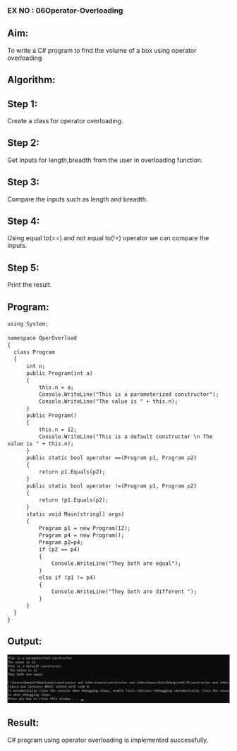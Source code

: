### EX NO : 06Operator-Overloading
## Aim:
 To write a C# program to find the volume of a box using operator overloading
 
 ## Algorithm:
## Step 1:
 Create a class for operator overloading.

## Step 2:
Get inputs for length,breadth from the user in overloading function.

## Step 3:
Compare the inputs such as length and breadth.

## Step 4:
Using equal to(==) and not equal to(!=) operator we can compare the inputs.

## Step 5:
Print the result.

 ## Program:
 ```
 using System;

namespace OperOverload
{
   class Program
   {
       int n;
       public Program(int a)
       {
           this.n = a;
           Console.WriteLine("This is a parameterized constructor");
           Console.WriteLine("The value is " + this.n);
       }
       public Program()
       {
           this.n = 12;
           Console.WriteLine("This is a default constructor \n The value is " + this.n);
       }
       public static bool operator ==(Program p1, Program p2)
       {
           return p1.Equals(p2);
       }
       public static bool operator !=(Program p1, Program p2)
       {
           return !p1.Equals(p2);
       }
       static void Main(string[] args)
       {
           Program p1 = new Program(12);
           Program p4 = new Program();
           Program p2=p4;
           if (p2 == p4)
           {
               Console.WriteLine("They both are equal");
           }
           else if (p1 != p4)
           {
               Console.WriteLine("They both are different ");
           }
       }
   }
}
 ```
 ## Output:
 ![image](12.jpg)
 
 ## Result:
C# program using operator overloading is implemented successfully.
